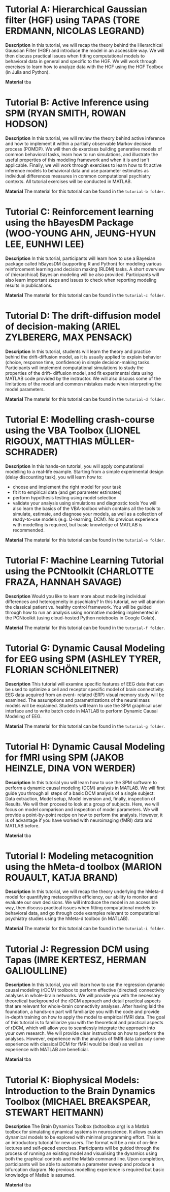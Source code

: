 # Tutorial A: Hierarchical Gaussian filter (HGF) using TAPAS (TORE ERDMANN, NICOLAS LEGRAND)

**Description**
In this tutorial, we will recap the theory behind the Hierarchical Gaussian Filter (HGF) and introduce the model in an accessible way. We will then discuss practical issues when fitting computational models to behavioral data in general and specific to the HGF. We will work through exercises to learn how to analyze data with the HGF using the HGF Toolbox (in Julia and Python).

**Material**
tba

# Tutorial B: Active Inference using SPM (RYAN SMITH, ROWAN HODSON)

**Description**
In this tutorial, we will review the theory behind active inference and how to implement it within a partially observable Markov decision process (POMDP). We will then do exercises building generative models of common behavioral tasks, learn how to run simulations, and illustrate the useful properties of this modeling framework and when it is and isn't applicable. Finally, we will work through exercises to learn how to fit active inference models to behavioral data and use parameter estimates as individual differences measures in common computational psychiatry contexts. All tutorial exercises will be conducted in MATLAB.

**Material**
The material for this tutorial can be found in the ```tutorial-b folder```.


# Tutorial C: Reinforcement learning using the hBayesDM Package (WOO-YOUNG AHN, JEUNG-HYUN LEE, EUNHWI LEE)

**Description**
In this tutorial, participants will learn how to use a Bayesian package called hBayesDM (supporting R and Python) for modeling various reinforcement learning and decision making (RLDM) tasks. A short overview of (hierarchical) Bayesian modeling will be also provided. Participants will also learn important steps and issues to check when reporting modeling results in publications.

**Material**
The material for this tutorial can be found in the ```tutorial-c folder```.

# Tutorial D: The drift-diffusion model of decision-making (ARIEL ZYLBERERG, MAX PENSACK)

**Description**
In this tutorial, students will learn the theory and practice behind the drift-diffusion model, as it is usually applied to explain behavior (choice, response time, confidence) in simple decision-making tasks.
Participants will implement computational simulations to study the properties of the drift- diffusion model, and fit experimental data using MATLAB code provided by the instructor. We will also discuss some of the limitations of the model and common mistakes made when interpreting the model parameters.

**Material**
The material for this tutorial can be found in the ```tutorial-d folder```.

# Tutorial E: Modelling crash-course using the VBA Toolbox (LIONEL RIGOUX, MATTHIAS MÜLLER-SCHRADER)

**Description**
In this hands-on tutorial, you will apply computational modelling to a real-life example. Starting from a simple experimental design (delay discounting task), you will learn how to:
- choose and implement the right model for your task
- fit it to empirical data (and get parameter estimates)
- perform hypothesis testing using model selection
- validate your analysis using simulations and diagnostic tools
You will also learn the basics of the VBA-toolbox which contains all the tools to simulate, estimate, and diagnose your models, as well as a collection of ready-to-use models (e.g. Q-learning, DCM).
No previous experience with modelling is required, but basic knowledge of MATLAB is recommended.

**Material**
The material for this tutorial can be found in the ```tutorial-e folder```.

# Tutorial F: Machine Learning Tutorial using the PCNtoolkit (CHARLOTTE FRAZA, HANNAH SAVAGE)

**Description**
Would you like to learn more about modeling individual differences and heterogeneity in psychiatry? In this tutorial, we will abandon the classical patient vs. healthy control framework. You will be guided through how to run an analysis using normative modeling implemented in the PCNtoolkit (using cloud-hosted Python notebooks in Google Colab).

**Material**
The material for this tutorial can be found in the ```tutorial-f folder```.

# Tutorial G: Dynamic Causal Modeling for EEG using SPM (ASHLEY TYRER, FLORIAN SCHÖNLEITNER)

**Description**
This tutorial will examine specific features of EEG data that can be used to optimize a cell and receptor specific model of brain connectivity. EEG data acquired from an event- related (ERP) visual memory study will be examined. The assumptions and parametrizations of the neural mass models will be explained. Students will learn to use the SPM graphical user interface and to write batch code in MATLAB to perform Dynamic Causal Modeling of EEG.

**Material**
The material for this tutorial can be found in the ```tutorial-g folder```.

# Tutorial H: Dynamic Causal Modeling for fMRI using SPM (JAKOB HEINZLE, DINA VON WERDER)

**Description**
In this tutorial you will learn how to use the SPM software to perform a dynamic causal modeling (DCM) analysis in MATLAB. We will first guide you through all steps of a basic DCM analysis of a single subject: Data extraction, Model setup, Model inversion and, finally, inspection of Results. We will then proceed to look at a group of subjects. Here, we will focus on model comparison and inspection of model parameters. We will provide a point-by-point recipe on how to perform the analysis. However, it is of advantage if you have worked with neuroimaging (fMRI) data and MATLAB before.

**Material**
tba

# Tutorial I: Modeling metacognition using the hMeta-d toolbox (MARION ROUAULT, KATJA BRAND)

**Description**
In this tutorial, we will recap the theory underlying the hMeta-d model for quantifying metacognitive efficiency, our ability to monitor and evaluate our own decisions. We will introduce the model in an accessible way, then discuss practical issues when fitting computational models to behavioral data, and go through code examples relevant to computational psychiatry studies using the hMeta-d toolbox (in MATLAB).

**Material**
The material for this tutorial can be found in the ```tutorial-i folder```.

# Tutorial J: Regression DCM using Tapas (IMRE KERTESZ, HERMAN GALIOULLINE)

**Description**
In this tutorial, you will learn how to use the regression dynamic causal modeling (rDCM) toolbox to perform effective (directed) connectivity analyses in whole-brain networks. We will provide you with the necessary theoretical background of the rDCM approach and detail practical aspects that are relevant for whole-brain connectivity analyses. After having laid the foundation, a hands-on part will familiarize you with the code and provide in-depth training on how to apply the model to empirical fMRI data. The goal of this tutorial is to familiarize you with the theoretical and practical aspects of rDCM, which will allow you to seamlessly integrate the approach into your own research. We will provide clear instructions on how to perform the analyses. However, experience with the analysis of fMRI data (already some experience with classical DCM for fMRI would be ideal) as well as experience with MATLAB are beneficial.

**Material**
tba

# Tutorial K: Biophysical Models: Introduction to the Brain Dynamics Toolbox (MICHAEL BREAKSPEAR, STEWART HEITMANN)

**Description**
The Brain Dynamics Toolbox (bdtoolbox.org) is a Matlab toolbox for simulating dynamical systems in neuroscience. It allows custom dynamical models to be explored with minimal programming effort. This is an introductory tutorial for new users. The format will be a mix of on-line lectures and self-paced exercises. Participants will be guided through the process of running an existing model and visualising the dynamics using both the graphical controls and the Matlab command line. Upon completion, participants will be able to automate a parameter sweep and produce a bifurcation diagram. No previous modelling experience is required but basic knowledge of Matlab is assumed.

**Material**
tba 
